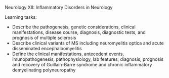 Neurology XII: Inflammatory Disorders in Neurology

Learning tasks:

* Describe the pathogenesis, genetic considerations, clinical manifestations, disease course, diagnosis, diagnostic tests, and prognosis of multiple sclerosis
* Describe clinical variants of MS including neuromyelitis optica and acute disseminated encephaloomyelitis 
* Define the clinical manifestations, antecedent events, imunopathogenesis, pathophysiology, lab features, diagnosis, prognosis and recovery of Guillain-Barre syndrome and chronic inflammatory demyelinating polyneuropathy


